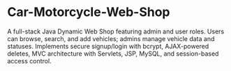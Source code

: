 # Car-Motorcycle-Web-Shop
A full-stack Java Dynamic Web Shop featuring admin and user roles. Users can browse, search, and add vehicles; admins manage vehicle data and statuses. Implements secure signup/login with bcrypt, AJAX-powered deletes, MVC architecture with Servlets, JSP, MySQL, and session-based access control.
